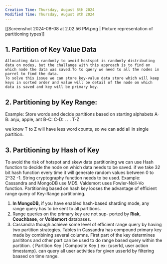 ```yaml
---
Creation Time: Thursday, August 8th 2024
Modified Time: Thursday, August 8th 2024
---
```

[[Screenshot 2024-08-08 at 2.02.56 PM.png | Picture representation of partitioning types]]

## 1. Partition of Key Value Data
	Allocating data randomly to avoid hostspot is randomly distributing data on nodes, but the challange with this approach is to find on which node the data was saved.To to query we need to all the nodes in parrel to find the data.
	To solve this issue we can store key-value data store which will keep keys in sorted order and value will be detail of the node on which data is saved and key will be primary key.

## 2. Partitioning by Key Range:
Example: Store words and decide partitions based on starting alphabets
A-B:  anju, apple, ant
B-C: 
C-D: 
.
.
.
T-Z

we know T to Z will have less word counts, so we can add all in single partition.

## 3. Partitioning by Hash of Key
To avoid the risk of hotspot and skew data partitioning we can use Hash function to decide the node on which data needs to be saved. 
if we take 32 bit hash function every time it will generate random values between  0 to 2^32 -1. 
String cryptography function needs to be used.
	Example: 
	Cassandra and MongoDB use MD5. 
	Valdemort uses Fowler-Noll-Vo function.
Partitioning based on hash key looses the advantage of efficient range query of Key-Range partitioning.
	
1. **In MongoDB,** if you have enabled hash-based sharding mode, any range query has to be sent to all partitions.
2. Range queries on the primary key are not sup‐ ported by **Riak**, **Couchbase**, or **Voldemort** databases.
3. Cassandra though achieve some level of efficient range query by having two partition strategies. Tables in Cassandra has compound primary key made by combining several columns. First part of the key determines parititons and other part can be used to do range based query within the partition.
		{ Partition Key | Composite Key }
		ex: {userId, user action timestamp}. can query all user activities for given usserId by filtering baased on time range.
	
		



	

